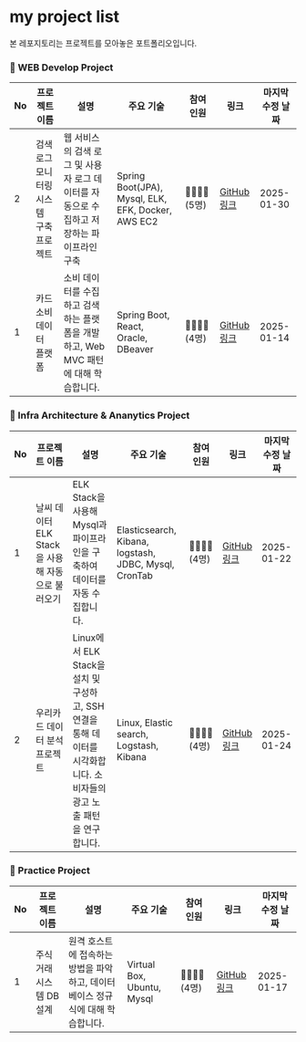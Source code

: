 # my project list

본 레포지토리는 프로젝트를 모아놓은 포트폴리오입니다.

### 🧡 WEB Develop Project

| No  | 프로젝트 이름                    | 설명                                           | 주요 기술                                    | 참여 인원         | 링크         | 마지막 수정 날짜       |
|-----|----------------------------------|----------------------------------------------|--------------------------------------------|-------------------|-------------|-----------|
| 2   | 검색 로그 모니터링 시스템 구축 프로젝트     | 웹 서비스의 검색 로그 및 사용자 로그 데이터를 자동으로 수집하고 저장하는 파이프라인 구축 | Spring Boot(JPA), Mysql, ELK, EFK, Docker, AWS EC2 | 👩‍👩‍👧‍👦 (5명)   | [GitHub 링크](https://github.com/Seollal-TF-TEAM/Search-Stack) | 2025-01-30 |
| 1   | 카드 소비 데이터 플랫폼     | 소비 데이터를 수집하고 검색하는 플랫폼을 개발하고, Web MVC 패턴에 대해 학습합니다. | Spring Boot, React, Oracle, DBeaver | 👩‍👩‍👧‍👦 (4명)   | [GitHub 링크](https://github.com/seulg2027/card_consume_data_platform) | 2025-01-14 |

### 💛 Infra Architecture & Ananytics Project

| No  | 프로젝트 이름                    | 설명                                           | 주요 기술                                    | 참여 인원         | 링크         | 마지막 수정 날짜       |
|-----|----------------------------------|----------------------------------------------|--------------------------------------------|-------------------|-------------|-----------|
| 1   | 날씨 데이터 ELK Stack을 사용해 자동으로 불러오기 | ELK Stack을 사용해 Mysql과 파이프라인을 구축하여 데이터를 자동 수집합니다. | Elasticsearch, Kibana, logstash, JDBC, Mysql, CronTab    | 👩‍👩‍👧‍👦 (4명)         | [GitHub 링크](https://github.com/seulg2027/weather-data-automating) | 2025-01-22 |
| 2   | 우리카드 데이터 분석 프로젝트 | Linux에서 ELK Stack을 설치 및 구성하고, SSH 연결을 통해 데이터를 시각화합니다. 소비자들의 광고 노출 패턴을 연구합니다. | Linux, Elastic search, Logstash, Kibana      | 👩‍👩‍👧‍👦 (4명)       | [GitHub 링크](https://github.com/letsgojh0810/wooridata) | 2025-01-24 |

### 💚 Practice Project

| No  | 프로젝트 이름                    | 설명                                           | 주요 기술                                    | 참여 인원         | 링크         | 마지막 수정 날짜       |
|-----|----------------------------------|----------------------------------------------|--------------------------------------------|-------------------|-------------|-----------|
| 1   | 주식 거래 시스템 DB 설계 | 원격 호스트에 접속하는 방법을 파악하고, 데이터베이스 정규식에 대해 학습합니다. | Virtual Box, Ubuntu, Mysql       | 👩‍👩‍👧‍👦 (4명)       | [GitHub 링크](https://github.com/seulg2027/RegularExpression_E-Quiet) | 2025-01-17 |